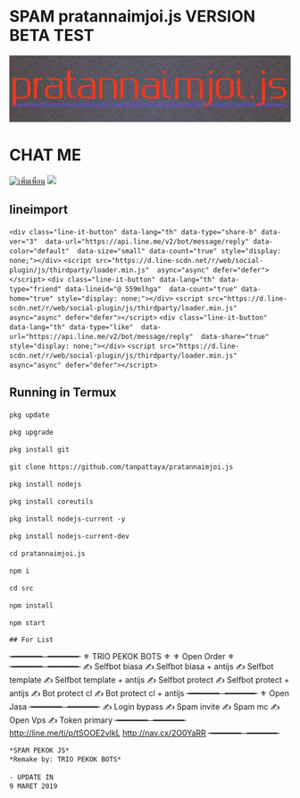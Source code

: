 # SPAM pratannaimjoi.js VERSION BETA TEST
[![TrioPekokBots](/IMG_20190912_020132.jpg)]( )

# CHAT ME

<a href="http://nav.cx/2O0YaRR"><img src=
"https://scdn.line-apps.com/n/line_add_friends/btn/th.png" alt="เพิ่มเพื่อน" height="36" border="0"></a>
<img src="https://qr-official.line.me/sid/M/559mlhga.png">
##   lineimport
`<div class="line-it-button" data-lang="th" data-type="share-b" data-ver="3" 
data-url="https://api.line.me/v2/bot/message/reply" data-color="default" 
data-size="small" data-count="true" style="display: none;"></div>`
 `<script src="https://d.line-scdn.net/r/web/social-plugin/js/thirdparty/loader.min.js" 
async="async" defer="defer"></script>`
`<div class="line-it-button" data-lang="th" data-type="friend" data-lineid="@ 559mlhga" 
data-count="true" data-home="true" style="display: none;"></div>`
 `<script src="https://d.line-scdn.net/r/web/social-plugin/js/thirdparty/loader.min.js" 
async="async" defer="defer"></script>`
`<div class="line-it-button" data-lang="th" data-type="like" 
data-url="https://api.line.me/v2/bot/message/reply" 
data-share="true" style="display: none;"></div>`
 `<script src="https://d.line-scdn.net/r/web/social-plugin/js/thirdparty/loader.min.js" 
async="async" defer="defer"></script>`

## Running in Termux

 `pkg update`

 `pkg upgrade`

 `pkg install git`

 `git clone https://github.com/tanpattaya/pratannaimjoi.js`

 `pkg install nodejs`

 `pkg install coreutils`

 `pkg install nodejs-current -y`

 `pkg install nodejs-current-dev`

 `cd pratannaimjoi.js`

 `npm i`

 `cd src`

 `npm install`

 `npm start`

```
## For List
```
╼━━━━━━─━━━━━━╾
⚜ TRIO PEKOK BOTS ⚜
⚜ Open Order ⚜
╼━━━━━━─━━━━━━╾
✍ Selfbot biasa
✍ Selfbot biasa + antijs
✍ Selfbot template
✍ Selfbot template + antijs
✍ Selfbot protect
✍ Selfbot protect + antijs
✍ Bot protect cl
✍ Bot protect cl + antijs
╼━━━━━━─━━━━━━╾
⚜ Open Jasa
╼━━━━━━─━━━━━━╾
✍ Login bypass
✍ Spam invite
✍ Spam mc
✍ Open Vps 
✍ Token primary 
╼━━━━━━─━━━━━━╾
http://line.me/ti/p/tSOOE2vIkL
http://nav.cx/2O0YaRR
╼━━━━━━─━━━━━━╾

```
*SPAM PEKOK JS*
*Remake by: TRIO PEKOK BOTS*

- UPDATE IN
9 MARET 2019

